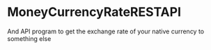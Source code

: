 # MoneyCurrencyRateRESTAPI
And API program to get the exchange rate of your native currency to something else
